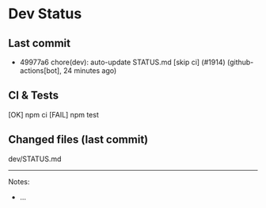 # Dev Status

## Last commit
- 49977a6 chore(dev): auto-update STATUS.md [skip ci] (#1914) (github-actions[bot], 24 minutes ago)
## CI & Tests
[OK] npm ci
[FAIL] npm test

## Changed files (last commit)
dev/STATUS.md

---
Notes:
- ...
